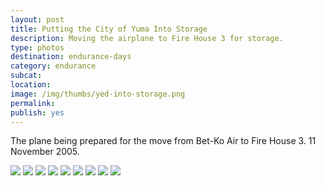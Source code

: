 ```yaml
---
layout: post
title: Putting the City of Yuma Into Storage
description: Moving the airplane to Fire House 3 for storage.
type: photos
destination: endurance-days
category: endurance
subcat: 
location: 
image: /img/thumbs/yed-into-storage.png
permalink: 
publish: yes
---
```


The plane being prepared for the move from Bet-Ko Air to Fire House 3. 
11 November 2005. 

 <img src="https://jenner.smugmug.com/Yuma-Endurance-Days/Putting-the-City-of-Yuma-into/i-jTZPHgk/0/M/preparation-1-M.jpg">

 <img src="https://jenner.smugmug.com/Yuma-Endurance-Days/Putting-the-City-of-Yuma-into/i-XBS6zB6/0/M/preparation-14-M.jpg">

 <img src="https://jenner.smugmug.com/Yuma-Endurance-Days/Putting-the-City-of-Yuma-into/i-26SbrHb/0/M/preparation-16-M.jpg">

 <img src="https://jenner.smugmug.com/Yuma-Endurance-Days/Putting-the-City-of-Yuma-into/i-XQbMSmL/0/M/preparation-2-M.jpg">

 <img src="https://jenner.smugmug.com/Yuma-Endurance-Days/Putting-the-City-of-Yuma-into/i-Lkcq4S6/0/M/preparation-3-M.jpg">

 <img src="https://jenner.smugmug.com/Yuma-Endurance-Days/Putting-the-City-of-Yuma-into/i-QFv6m3L/0/M/preparation-4-M.jpg">

 <img src="https://jenner.smugmug.com/Yuma-Endurance-Days/Putting-the-City-of-Yuma-into/i-XB9XP9q/0/M/preparation-5-M.jpg">

 <img src="https://jenner.smugmug.com/Yuma-Endurance-Days/Putting-the-City-of-Yuma-into/i-R8jrdPJ/0/M/preparation-6-M.jpg">

 <img src="https://jenner.smugmug.com/Yuma-Endurance-Days/Putting-the-City-of-Yuma-into/i-Xq56ZCC/0/M/preparation-7-M.jpg">


